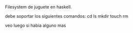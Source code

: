Filesystem de juguete en haskell.

debe soportar los siguientes comandos:
cd
ls
mkdir
touch
rm

veo luego si habia alguno mas
